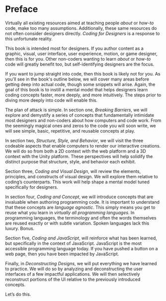 # Preface

Virtually all existing resources aimed at teaching people *about* or *how-to* code, make too many assumptions. Additionally, these same resources do not often consider designers directly. *Coding for Designers* is a response to this unfortunate reality.

This book is intended most for designers. If you author content as a graphic, visual, user interface, user experience, motion, or game designer, then this is for you. Other non-coders wanting to learn *about* or *how-to* code will greatly benefit too, but self-identifying designers are the focus.

If you want to jump straight into code, then this book is likely not for you. As you'll see in the book's outline below, we will cover many areas before getting deep into actual code, though some snippets will arise. Again, the goal of this book is to instill a mental model that helps designers learn coding concepts faster, more deeply, and more intuitively. The steps prior to diving more deeply into code will enable this.

The plan of attack is simple. In section one, *Breaking Barriers*, we will explore and demystify a series of concepts that fundamentally intimidate most designers and non-coders about how computers and code work. From the seemingly magical ones and zeros to the code you will soon write, we will see simple, basic, repetitive, and reusable concepts at play.

In section two, *Structure, Style, and Behavior*, we will visit the three codeable aspects that enable computers to render our interactive creations. We will do so from both a 2D context with the web platform and a 3D context with the Unity platform. These perspectives will help solidify the distinct purpose that structure, style, and behavior each exhibit.

Section three, *Coding and Visual Design*, will review the elements, principles, and constructs of visual design. We will explore them relative to coding’s counterparts. This work will help shape a mental model tuned specifically for designers.

In section four, *Coding and Concept*, we will introduce concepts that are invaluable when authoring programming code. It is important to understand that these concepts are *language agnostic*. This simply means you get to reuse what you learn in *virtually all programming languages*. In programming languages, the terminology and often the words themselves are reused exactly or with subtle variation. Spoken languages lack this luxury. Bonus.

Section five, *Coding and JavaScript*, will reinforce what has been learned, but specifically in the context of JavaScript. JavaScript is the most accessible programming language today. If you have pushed a button on a web page, then you have been impacted by JavaScript.

Finally, in *Deconstructing Designs*, we will put everything we have learned to practice. We will do so by analyzing and deconstructing the user interfaces of a few impactful applications. We will then selectively reconstruct portions of the UI relative to the previously introduced concepts.

Let’s do this.
